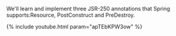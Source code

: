 ---
---

We'll learn and implement three JSR-250 annotations that Spring supports:Resource, PostConstruct and PreDestroy.

{% include youtube.html param="apTEbKPW3ow" %}